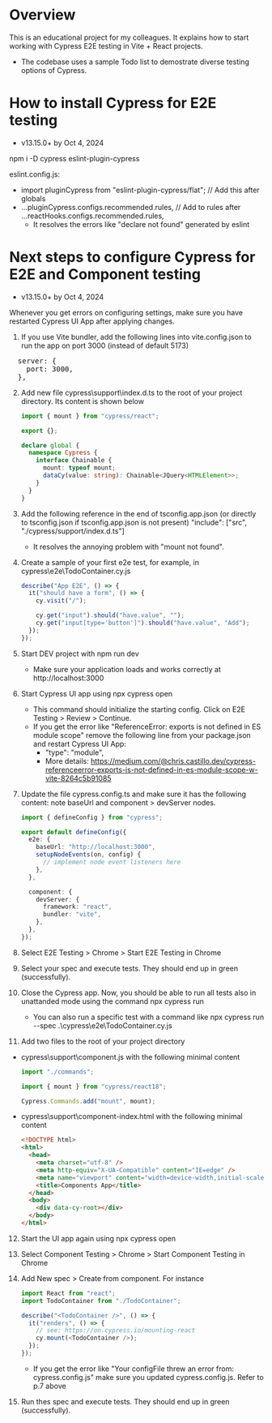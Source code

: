 # Overview

This is an educational project for my colleagues. It explains how to start working with Cypress E2E testing in Vite + React projects.

- The codebase uses a sample Todo list to demostrate diverse testing options of Cypress.

# How to install Cypress for E2E testing

- v13.15.0+ by Oct 4, 2024

npm i -D cypress eslint-plugin-cypress

eslint.config.js:

- import pluginCypress from "eslint-plugin-cypress/flat"; // Add this after globals
- ...pluginCypress.configs.recommended.rules, // Add to rules after ...reactHooks.configs.recommended.rules,
  - It resolves the errors like "declare not found" generated by eslint

# Next steps to configure Cypress for E2E and Component testing

- v13.15.0+ by Oct 4, 2024

Whenever you get errors on configuring settings, make sure you have restarted Cypress UI App after applying changes.

1. If you use Vite bundler, add the following lines into vite.config.json to run the app on port 3000 (instead of default 5173)
<pre>
  server: {
    port: 3000,
  },
</pre>

2. Add new file cypress\support\index.d.ts to the root of your project directory. Its content is shown below

   ```typescript
   import { mount } from "cypress/react";

   export {};

   declare global {
     namespace Cypress {
       interface Chainable {
         mount: typeof mount;
         dataCy(value: string): Chainable<JQuery<HTMLElement>>;
       }
     }
   }
   ```

3. Add the following reference in the end of tsconfig.app.json (or directly to tsconfig.json if tsconfig.app.json is not present)
   "include": ["src", "./cypress/support/index.d.ts"]

   - It resolves the annoying problem with "mount not found".

4. Create a sample of your first e2e test, for example, in cypress\e2e\TodoContainer.cy.js

   ```js
   describe("App E2E", () => {
     it("should have a form", () => {
       cy.visit("/");

       cy.get("input").should("have.value", "");
       cy.get("input[type='button']").should("have.value", "Add");
     });
   });
   ```

5. Start DEV project with
   npm run dev

   - Make sure your application loads and works correctly at http://localhost:3000

6. Start Cypress UI app using
   npx cypress open

   - This command should initialize the starting config. Click on E2E Testing > Review > Continue.
   - If you get the error like "ReferenceError: exports is not defined in ES module scope" remove the following line from your package.json
     and restart Cypress UI App:
     - "type": "module",
     - More details: https://medium.com/@chris.castillo.dev/cypress-referenceerror-exports-is-not-defined-in-es-module-scope-w-vite-8264c5b91085

7. Update the file cypress.config.ts and make sure it has the following content: note baseUrl and component > devServer nodes.

   ```typescript
   import { defineConfig } from "cypress";

   export default defineConfig({
     e2e: {
       baseUrl: "http://localhost:3000",
       setupNodeEvents(on, config) {
         // implement node event listeners here
       },
     },

     component: {
       devServer: {
         framework: "react",
         bundler: "vite",
       },
     },
   });
   ```

8. Select E2E Testing > Chrome > Start E2E Testing in Chrome

9. Select your spec and execute tests. They should end up in green (successfully).

10. Close the Cypress app. Now, you should be able to run all tests also in unattanded mode using the command
    npx cypress run

    - You can also run a specific test with a command like
      npx cypress run --spec .\cypress\e2e\TodoContainer.cy.js

11. Add two files to the root of your project directory

- cypress\support\component.js with the following minimal content

  ```js
  import "./commands";

  import { mount } from "cypress/react18";

  Cypress.Commands.add("mount", mount);
  ```

- cypress\support\component-index.html with the following minimal content
  ```html
  <!DOCTYPE html>
  <html>
    <head>
      <meta charset="utf-8" />
      <meta http-equiv="X-UA-Compatible" content="IE=edge" />
      <meta name="viewport" content="width=device-width,initial-scale=1.0" />
      <title>Components App</title>
    </head>
    <body>
      <div data-cy-root></div>
    </body>
  </html>
  ```

12. Start the UI app again using
    npx cypress open

13. Select Component Testing > Chrome > Start Component Testing in Chrome

14. Add New spec > Create from component. For instance

    ```typescript
    import React from "react";
    import TodoContainer from "./TodoContainer";

    describe("<TodoContainer />", () => {
      it("renders", () => {
        // see: https://on.cypress.io/mounting-react
        cy.mount(<TodoContainer />);
      });
    });
    ```

    - If you get the error like "Your configFile threw an error from: cypress.config.js" make sure you updated cypress.config.js. Refer to p.7 above

15. Run thes spec and execute tests. They should end up in green (successfully).
